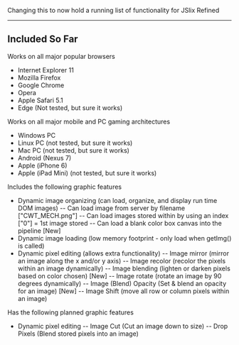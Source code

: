 Changing this to now hold a running list of functionality for JSlix Refined

----------------------
Included So Far
----------------------

Works on all major popular browsers
- Internet Explorer 11
- Mozilla Firefox
- Google Chrome
- Opera
- Apple Safari 5.1
- Edge (Not tested, but sure it works)

Works on all major mobile and PC gaming architectures
- Windows PC
- Linux PC (not tested, but sure it works)
- Mac PC (not tested, but sure it works)
- Android (Nexus 7)
- Apple (iPhone 6)
- Apple (iPad Mini) (not tested, but sure it works)

Includes the following graphic features
- Dynamic image organizing (can load, organize, and display run time DOM images)
-- Can load image from server by filename ["CWT_MECH.png"]
-- Can load images stored within by using an index ["0"] = 1st image stored
-- Can load a blank color box canvas into the pipeline [New]
- Dynamic image loading (low memory footprint - only load when getImg() is called)
- Dynamic pixel editing (allows extra functionality)
-- Image mirror (mirror an image along the x and/or y axis)
-- Image recolor (recolor the pixels within an image dynamically)
-- Image blending (lighten or darken pixels based on color chosen) [New]
-- Image rotate (rotate an image by 90 degrees dynamically)
-- Image (Blend) Opacity (Set & blend an opacity for an image) [New]
-- Image Shift (move all row or column pixels within an image)

Has the following planned graphic features
- Dynamic pixel editing
-- Image Cut (Cut an image down to size)
-- Drop Pixels (Blend stored pixels into an image)